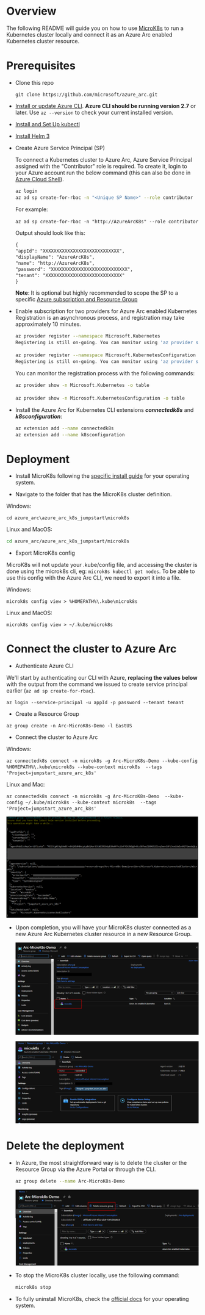 # Overview

The following README will guide you on how to use [MicroK8s](https://microk8s.io/) to run a Kubernetes cluster locally and connect it as an Azure Arc enabled Kubernetes cluster resource.

# Prerequisites

* Clone this repo

    ```terminal
    git clone https://github.com/microsoft/azure_arc.git
    ```
    
* [Install or update Azure CLI](https://docs.microsoft.com/en-us/cli/azure/install-azure-cli?view=azure-cli-latest). **Azure CLI should be running version 2.7** or later. Use ```az --version``` to check your current installed version.

* [Install and Set Up kubectl](https://kubernetes.io/docs/tasks/tools/install-kubectl/)

* [Install Helm 3](https://helm.sh/docs/intro/install/)

* Create Azure Service Principal (SP)   

    To connect a Kubernetes cluster to Azure Arc, Azure Service Principal assigned with the "Contributor" role is required. To create it, login to your Azure account run the below command (this can also be done in [Azure Cloud Shell](https://shell.azure.com/)).

    ```bash
    az login
    az ad sp create-for-rbac -n "<Unique SP Name>" --role contributor
    ```

    For example:

    ```az ad sp create-for-rbac -n "http://AzureArcK8s" --role contributor```

    Output should look like this:

    ```
    {
    "appId": "XXXXXXXXXXXXXXXXXXXXXXXXXXXX",
    "displayName": "AzureArcK8s",
    "name": "http://AzureArcK8s",
    "password": "XXXXXXXXXXXXXXXXXXXXXXXXXXXX",
    "tenant": "XXXXXXXXXXXXXXXXXXXXXXXXXXXX"
    }
    ```
    
    **Note**: It is optional but highly recommended to scope the SP to a specific [Azure subscription and Resource Group](https://docs.microsoft.com/en-us/cli/azure/ad/sp?view=azure-cli-latest) 

* Enable subscription for two providers for Azure Arc enabled Kubernetes<br> 
  Registration is an asynchronous process, and registration may take approximately 10 minutes.
  ```bash
  az provider register --namespace Microsoft.Kubernetes
  Registering is still on-going. You can monitor using 'az provider show -n Microsoft.Kubernetes'

  az provider register --namespace Microsoft.KubernetesConfiguration
  Registering is still on-going. You can monitor using 'az provider show -n Microsoft.KubernetesConfiguration'
  ```
  You can monitor the registration process with the following commands:
  ```bash
  az provider show -n Microsoft.Kubernetes -o table
 
  az provider show -n Microsoft.KubernetesConfiguration -o table
  ```

* Install the Azure Arc for Kubernetes CLI extensions ***connectedk8s*** and ***k8sconfiguration***:

  ```bash
  az extension add --name connectedk8s
  az extension add --name k8sconfiguration
  ```

# Deployment

* Install MicroK8s following the [specific install guide](https://microk8s.io/) for your operating system.

* Navigate to the folder that has the MicroK8s cluster definition.

Windows:
  ```terminal
  cd azure_arc\azure_arc_k8s_jumpstart\microk8s
  ```

Linux and MacOS:
  ```bash
  cd azure_arc/azure_arc_k8s_jumpstart/microk8s
  ```

* Export MicroK8s config 

MicroK8s will not update your .kube/config file, and accessing the cluster is done using the microk8s cli, eg: `microk8s kubectl get nodes`. To be able to use this config with the Azure Arc CLI, we need to export it into a file.

Windows: 
```
microk8s config view > %HOMEPATH%\.kube\microk8s
```
Linux and MacOS: 

```
microk8s config view > ~/.kube/microk8s
```

# Connect the cluster to Azure Arc

* Authenticate Azure CLI

We'll start by authenticating our CLI with Azure, **replacing the values below** with the output from the command we issued to create service principal earlier (`az ad sp create-for-rbac`).

```
az login --service-principal -u appId -p password --tenant tenant
```

* Create a Resource Group

```
az group create -n Arc-MicroK8s-Demo -l EastUS
```

* Connect the cluster to Azure Arc

Windows:
```
az connectedk8s connect -n microk8s -g Arc-MicroK8s-Demo --kube-config %HOMEPATH%\.kube\microk8s --kube-context microk8s  --tags 'Project=jumpstart_azure_arc_k8s'
```

Linux and Mac:
```
az connectedk8s connect -n microk8s -g Arc-MicroK8s-Demo  --kube-config ~/.kube/microk8s --kube-context microk8s  --tags 'Project=jumpstart_azure_arc_k8s'
```

![](../img/local_microk8s/az-connectedk8s-connect-output.png)

* Upon completion, you will have your MicroK8s cluster connected as a new Azure Arc Kubernetes cluster resource in a new Resource Group.

  ![](../img/local_microk8s/portal.png)

  ![](../img/local_microk8s/portal-arc-resource.png)


# Delete the deployment

* In Azure, the most straightforward way is to delete the cluster or the Resource Group via the Azure Portal or through the CLI.

    ```bash
    az group delete --name Arc-MicroK8s-Demo
    ```

  ![](../img/local_microk8s/portal-delete-rg.png)

* To stop the MicroK8s cluster locally, use the following command:
    ```bash
    microk8s stop
    ```

* To fully uninstall MicroK8s, check the [official docs](https://microk8s.io/docs) for your operating system.
